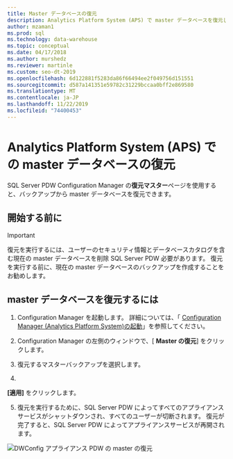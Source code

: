 ```yaml
---
title: Master データベースの復元
description: Analytics Platform System (APS) で master データベースを復元します。
author: mzaman1
ms.prod: sql
ms.technology: data-warehouse
ms.topic: conceptual
ms.date: 04/17/2018
ms.author: murshedz
ms.reviewer: martinle
ms.custom: seo-dt-2019
ms.openlocfilehash: 6d122881f5283da86f66494ee2f049756d151551
ms.sourcegitcommit: d587a141351e59782c31229bccaa0bff2e869580
ms.translationtype: MT
ms.contentlocale: ja-JP
ms.lasthandoff: 11/22/2019
ms.locfileid: "74400453"
---
```

# <a name="restore-the-master-database-in-analytics-platform-system-aps"></a>Analytics Platform System (APS) での master データベースの復元
SQL Server PDW Configuration Manager の**復元マスター**ページを使用すると、バックアップから master データベースを復元できます。  
  
## <a name="before-you-begin"></a>開始する前に  
  
> [!IMPORTANT]  
> 復元を実行するには、ユーザーのセキュリティ情報とデータベースカタログを含む現在の master データベースを削除 SQL Server PDW 必要があります。 復元を実行する前に、現在の master データベースのバックアップを作成することをお勧めします。  
  
## <a name="to-restore-the-master-database"></a>master データベースを復元するには  
  
1.  Configuration Manager を起動します。 詳細については、「 [Configuration Manager &#40;Analytics Platform System&#41;の起動](launch-the-configuration-manager.md)」を参照してください。  
  
2.  Configuration Manager の左側のウィンドウで、[ **Master の復元**] をクリックします。  
  
3.  復元するマスターバックアップを選択します。  
  
4.  
  **[適用]** をクリックします。  
  
5.  復元を実行するために、SQL Server PDW によってすべてのアプライアンスサービスがシャットダウンされ、すべてのユーザーが切断されます。 復元が完了すると、SQL Server PDW によってアプライアンスサービスが再開されます。  
  
![DWConfig アプライアンス PDW の master の復元](./media/restore-the-master-database/SQL_Server_PDW_DWConfig_ApplPDWRestore.png "SQL_Server_PDW_DWConfig_ApplPDWRestore")  
  

